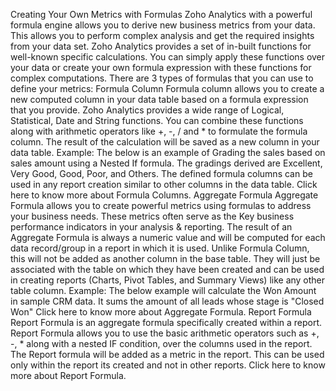 Creating Your Own Metrics with Formulas
Zoho Analytics with a powerful formula engine allows you to derive new business metrics from your data. This allows you to perform complex analysis and get the required insights from your data set.
Zoho Analytics provides a set of in-built functions for well-known specific calculations. You can simply apply these functions over your data or create your own formula expression with these functions for complex computations.
There are 3 types of formulas that you can use to define your metrics:
Formula Column
Formula column allows you to create a new computed column in your data table based on a formula expression that you provide.
Zoho Analytics provides a wide range of Logical, Statistical, Date and String functions. You can combine these functions along with arithmetic operators like +, -, / and \* to formulate the formula column. The result of the calculation will be saved as a new column in your data table.
Example: The below is an example of Grading the sales based on sales amount using a Nested If formula. The gradings derived are Excellent, Very Good, Good, Poor, and Others.
The defined formula columns can be used in any report creation similar to other columns in the data table. Click here to know more about Formula Columns.
Aggregate Formula
Aggregate Formula allows you to create powerful metrics using formulas to address your business needs. These metrics often serve as the Key business performance indicators in your analysis & reporting.
The result of an Aggregate Formula is always a numeric value and will be computed for each data record/group in a report in which it is used. Unlike Formula Column, this will not be added as another column in the base table. They will just be associated with the table on which they have been created and can be used in creating reports (Charts, Pivot Tables, and Summary Views) like any other table column.
Example: The below example will calculate the Won Amount in sample CRM data. It sums the amount of all leads whose stage is "Closed Won"
Click here to know more about Aggregate Formula.
Report Formula
Report Formula is an aggregate formula specifically created within a report. Report Formula allows you to use the basic arithmetic operators such as +, -, \* along with a nested IF condition, over the columns used in the report. The Report formula will be added as a metric in the report. This can be used only within the report its created and not in other reports.
Click here to know more about Report Formula.